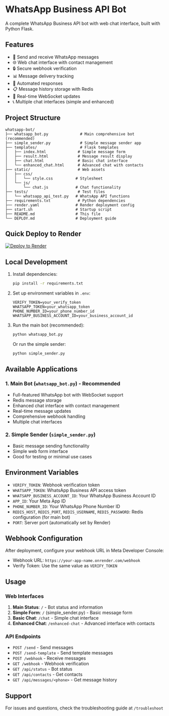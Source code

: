 # WhatsApp Business API Bot

A complete WhatsApp Business API bot with web chat interface, built with Python Flask.

## Features

- 📱 Send and receive WhatsApp messages
- 🌐 Web chat interface with contact management
- 🔒 Secure webhook verification
- 📊 Message delivery tracking
- 🤖 Automated responses
- 📋 Message history storage with Redis
- 🔌 Real-time WebSocket updates
- 📞 Multiple chat interfaces (simple and enhanced)

## Project Structure

```
whatsapp-bot/
├── whatsapp_bot.py              # Main comprehensive bot (recommended)
├── simple_sender.py             # Simple message sender app
├── templates/                   # Flask templates
│   ├── index.html              # Simple message form
│   ├── result.html             # Message result display
│   ├── chat.html               # Basic chat interface
│   └── enhanced_chat.html      # Advanced chat with contacts
├── static/                     # Web assets
│   ├── css/
│   │   └── style.css          # Stylesheet
│   └── js/
│       └── chat.js            # Chat functionality
├── tests/                      # Test files
│   └── whatsapp_api_test.py   # WhatsApp API functions
├── requirements.txt            # Python dependencies
├── render.yaml                # Render deployment config
├── start.sh                   # Startup script
├── README.md                  # This file
└── DEPLOY.md                  # Deployment guide
```

## Quick Deploy to Render

[![Deploy to Render](https://render.com/images/deploy-to-render-button.svg)](https://render.com/deploy)

## Local Development

1. Install dependencies:
   ```bash
   pip install -r requirements.txt
   ```

2. Set up environment variables in `.env`:
   ```
   VERIFY_TOKEN=your_verify_token
   WHATSAPP_TOKEN=your_whatsapp_token
   PHONE_NUMBER_ID=your_phone_number_id
   WHATSAPP_BUSINESS_ACCOUNT_ID=your_business_account_id
   ```

3. Run the main bot (recommended):
   ```bash
   python whatsapp_bot.py
   ```

   Or run the simple sender:
   ```bash
   python simple_sender.py
   ```

## Available Applications

### 1. Main Bot (`whatsapp_bot.py`) - Recommended
- Full-featured WhatsApp bot with WebSocket support
- Redis message storage
- Enhanced chat interface with contact management
- Real-time message updates
- Comprehensive webhook handling
- Multiple chat interfaces

### 2. Simple Sender (`simple_sender.py`)
- Basic message sending functionality
- Simple web form interface
- Good for testing or minimal use cases

## Environment Variables

- `VERIFY_TOKEN`: Webhook verification token
- `WHATSAPP_TOKEN`: WhatsApp Business API access token
- `WHATSAPP_BUSINESS_ACCOUNT_ID`: Your WhatsApp Business Account ID
- `APP_ID`: Your Meta App ID
- `PHONE_NUMBER_ID`: Your WhatsApp Phone Number ID
- `REDIS_HOST`, `REDIS_PORT`, `REDIS_USERNAME`, `REDIS_PASSWORD`: Redis configuration (for main bot)
- `PORT`: Server port (automatically set by Render)

## Webhook Configuration

After deployment, configure your webhook URL in Meta Developer Console:
- Webhook URL: `https://your-app-name.onrender.com/webhook`
- Verify Token: Use the same value as `VERIFY_TOKEN`

## Usage

### Web Interfaces
1. **Main Status**: `/` - Bot status and information
2. **Simple Form**: `/` (simple_sender.py) - Basic message form
3. **Basic Chat**: `/chat` - Simple chat interface
4. **Enhanced Chat**: `/enhanced-chat` - Advanced interface with contacts

### API Endpoints
- `POST /send` - Send messages
- `POST /send-template` - Send template messages
- `POST /webhook` - Receive messages
- `GET /webhook` - Webhook verification
- `GET /api/status` - Bot status
- `GET /api/contacts` - Get contacts
- `GET /api/messages/<phone>` - Get message history

## Support

For issues and questions, check the troubleshooting guide at `/troubleshoot`
